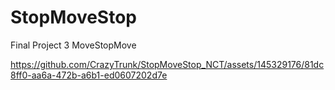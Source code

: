 # StopMoveStop
Final Project 3 MoveStopMove


https://github.com/CrazyTrunk/StopMoveStop_NCT/assets/145329176/81dc8ff0-aa6a-472b-a6b1-ed0607202d7e

